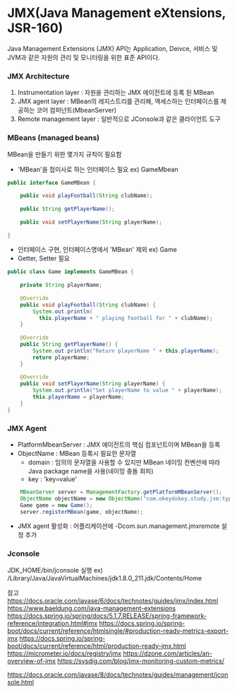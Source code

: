 # JMX(Java Management eXtensions, JSR-160)
Java Management Extensions (JMX) API는 Application, Deivce, 서비스 및 JVM과 같은 자원의 관리 및 모니터링을 위한 표준 API이다.

### JMX Architecture
1. Instrumentation layer : 자원을 관리하는 JMX 에이전트에 등록 된 MBean
2. JMX agent layer : MBean의 레지스트리를 관리해, 액세스하는 인터페이스를 제공하는 코어 컴퍼넌트(MbeanServer)
3. Remote management layer : 일반적으로 JConsole과 같은 클라이언트 도구

### MBeans (managed beans)
MBean을 만들기 위한 몇가지 규칙이 필요함
- 'MBean'을 접미사로 하는 인터페이스 필요 ex) GameMbean
```java
public interface GameMBean {
 
    public void playFootball(String clubName);
 
    public String getPlayerName();
 
    public void setPlayerName(String playerName);
 
}
```
- 인터페이스 구현, 인터페이스명에서 'MBean' 제외 ex) Game
- Getter, Setter 필요
```java
public class Game implements GameMBean {
 
    private String playerName;
 
    @Override
    public void playFootball(String clubName) {
        System.out.println(
          this.playerName + " playing football for " + clubName);
    }
 
    @Override
    public String getPlayerName() {
        System.out.println("Return playerName " + this.playerName);
        return playerName;
    }
 
    @Override
    public void setPlayerName(String playerName) {
        System.out.println("Set playerName to value " + playerName);
        this.playerName = playerName;
    }
}
```

### JMX Agent
- PlatformMbeanServer : JMX 에이전트의 핵심 컴포넌트이며 MBean을 등록
- ObjectName : MBean 등록시 필요한 문자열
  - domain : 임의의 문자열을 사용할 수 있지만 MBean 네이밍 컨벤션에 따라 Java package name을 사용(네이밍 충돌 회피)
  - key : 'key=value'
```java
    MBeanServer server = ManagementFactory.getPlatformMBeanServer();
    ObjectName objectName = new ObjectName("com.okeydokey.study.jxm:type=basic,name=game");
    Game game = new Game();
    server.registerMBean(game, objectName);
```
- JMX agent 활성화 : 어플리케이션에 -Dcom.sun.management.jmxremote 설정 추가

### Jconsole
JDK_HOME/bin/jconsole 실행
ex) /Library/Java/JavaVirtualMachines/jdk1.8.0_211.jdk/Contents/Home

참고
https://docs.oracle.com/javase/6/docs/technotes/guides/jmx/index.html
https://www.baeldung.com/java-management-extensions
https://docs.spring.io/spring/docs/5.1.7.RELEASE/spring-framework-reference/integration.html#jmx
https://docs.spring.io/spring-boot/docs/current/reference/htmlsingle/#production-ready-metrics-export-jmx
https://docs.spring.io/spring-boot/docs/current/reference/html/production-ready-jmx.html
https://micrometer.io/docs/registry/jmx
https://dzone.com/articles/an-overview-of-jmx
https://sysdig.com/blog/jmx-monitoring-custom-metrics/

https://docs.oracle.com/javase/8/docs/technotes/guides/management/jconsole.html
